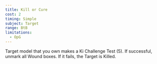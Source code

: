 ```yaml
---
title: Kill or Cure
cost: 2
timing: Simple
subject: Target
range: BtB
limitations:
  - OpG
---
```

Target model that you own makes a Ki Challenge Test (5).
If successful, unmark all Wound boxes.
If it fails, the Target is Killed.